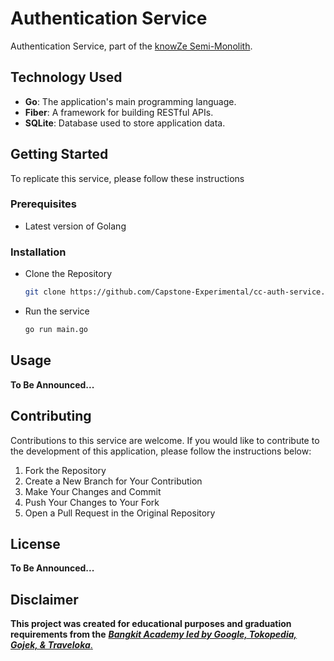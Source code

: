# Authentication Service

Authentication Service, part of the [knowZe Semi-Monolith](https://github.com/Capstone-Experimental/cc-knowze-semi-monolith).

## Technology Used

- **Go**: The application's main programming language.
- **Fiber**: A framework for building RESTful APIs.
- **SQLite**: Database used to store application data.

## Getting Started

To replicate this service, please follow these instructions

### Prerequisites

* Latest version of Golang

### Installation
- Clone the Repository
    
    ```sh
    git clone https://github.com/Capstone-Experimental/cc-auth-service.git
    ```
- Run the service
    
    ```sh
    go run main.go
    ```

## Usage

**To Be Announced...**

## Contributing

Contributions to this service are welcome. If you would like to contribute to the development of this application, please follow the instructions below:

1. Fork the Repository
2. Create a New Branch for Your Contribution
3. Make Your Changes and Commit
4. Push Your Changes to Your Fork
5. Open a Pull Request in the Original Repository

## License

**To Be Announced...**

## Disclaimer
**This project was created for educational purposes and graduation requirements from the** [**_Bangkit Academy led by Google, Tokopedia, Gojek, & Traveloka_**.](https://www.linkedin.com/company/bangkit-academy/mycompany/)

